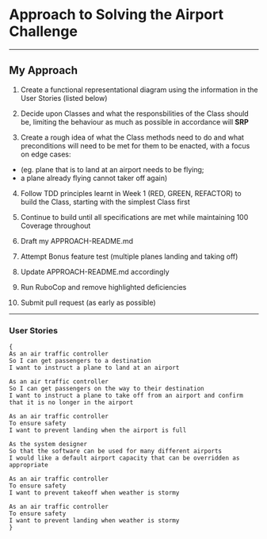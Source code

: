 # Approach to Solving the Airport Challenge
---

## My Approach

1. Create a functional representational diagram using the information in the User Stories (listed below)

2. Decide upon Classes and what the responsbilities of the Class should be, limiting the behaviour as much as possible in accordance will **SRP**

3. Create a rough idea of what the Class methods need to do and what preconditions will need to be met for them to be enacted, with a focus on edge cases: 
  - (eg. plane that is to land at an airport needs to be flying; 
  - a plane already flying cannot taker off again)

4. Follow TDD principles learnt in Week 1 (RED, GREEN, REFACTOR) to build the Class, starting with the simplest Class first

5. Continue to build until all specifications are met while maintaining 100 Coverage throughout

6. Draft my APPROACH-README.md

7. Attempt Bonus feature test (multiple planes landing and taking off)

8. Update APPROACH-README.md accordingly

9. Run RuboCop and remove highlighted deficiencies

10. Submit pull request (as early as possible)
 ---







### User Stories ### 
```
{
As an air traffic controller 
So I can get passengers to a destination 
I want to instruct a plane to land at an airport

As an air traffic controller 
So I can get passengers on the way to their destination 
I want to instruct a plane to take off from an airport and confirm that it is no longer in the airport

As an air traffic controller 
To ensure safety 
I want to prevent landing when the airport is full 

As the system designer
So that the software can be used for many different airports
I would like a default airport capacity that can be overridden as appropriate

As an air traffic controller 
To ensure safety 
I want to prevent takeoff when weather is stormy 

As an air traffic controller 
To ensure safety 
I want to prevent landing when weather is stormy 
}
```

